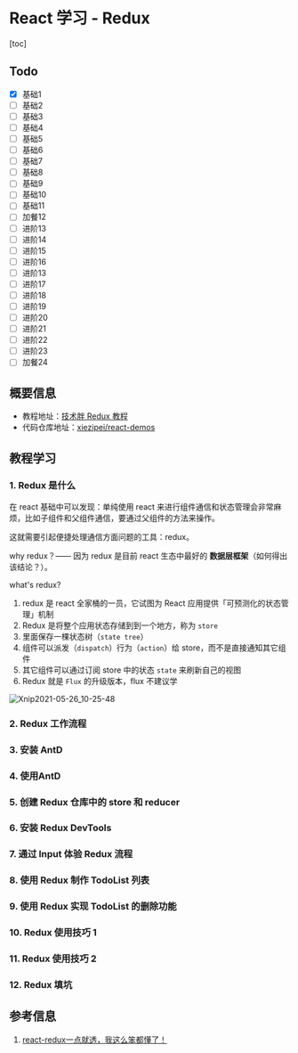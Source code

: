 # React 学习 - Redux

[toc]

## Todo

- [x] 基础1
- [ ] 基础2
- [ ] 基础3
- [ ] 基础4
- [ ] 基础5
- [ ] 基础6
- [ ] 基础7
- [ ] 基础8
- [ ] 基础9
- [ ] 基础10
- [ ] 基础11
- [ ] 加餐12
- [ ] 进阶13
- [ ] 进阶14
- [ ] 进阶15
- [ ] 进阶16
- [ ] 进阶13
- [ ] 进阶17
- [ ] 进阶18
- [ ] 进阶19
- [ ] 进阶20
- [ ] 进阶21
- [ ] 进阶22
- [ ] 进阶23
- [ ] 加餐24

## 概要信息

- 教程地址：[技术胖 Redux 教程](https://jspang.com/detailed?id=48#toc21)
- 代码仓库地址：[xiezipei/react\-demos](https://github.com/xiezipei/react-demos)

## 教程学习

### 1. Redux 是什么

在 react 基础中可以发现：单纯使用 react 来进行组件通信和状态管理会非常麻烦，比如子组件和父组件通信，要通过父组件的方法来操作。

这就需要引起便捷处理通信方面问题的工具：redux。

why redux？—— 因为 redux 是目前 react 生态中最好的 **数据层框架**（如何得出该结论？）。

what's redux?

1. redux 是 react 全家桶的一员，它试图为 React 应用提供「可预测化的状态管理」机制
2. Redux 是将整个应用状态存储到到一个地方，称为 `store`
3. 里面保存一棵状态树（`state tree`）
4. 组件可以派发（`dispatch`）行为（`action`）给 store，而不是直接通知其它组件
5. 其它组件可以通过订阅 store 中的状态 `state` 来刷新自己的视图
6. Redux 就是 `Flux` 的升级版本，flux 不建议学

![Xnip2021-05-26_10-25-48](https://tva1.sinaimg.cn/large/008i3skNgy1gqvmbt2nnzj30b305mq35.jpg)

### 2. Redux 工作流程

### 3. 安装 AntD

### 4. 使用AntD

### 5. 创建 Redux 仓库中的 store 和 reducer

### 6. 安装 Redux DevTools

### 7. 通过 Input 体验 Redux 流程

### 8. 使用 Redux 制作 TodoList 列表

### 9. 使用 Redux 实现 TodoList 的删除功能

### 10. Redux 使用技巧 1

### 11. Redux 使用技巧 2

### 12. Redux 填坑

## 参考信息

1. [react\-redux一点就透，我这么笨都懂了！](https://juejin.cn/post/6844903602926927880)